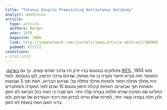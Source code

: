 ```yaml
---
title: "Tetanus Despite Preexisting Antitetanus Antibody"
analyst: amantonio
article:
  type: article
  authors: Berger
  year: 1978
  magazine: JAMA
  link: http://jamanetwork.com/journals/jama/article-abstract/360968
  pubmed: 671711
conditions:
- שימוש בסמים
---
```


מאז 1955, [90%](http://jamanetwork.com/journals/jamainternalmedicine/article-abstract/574158) מהלוקים בטטנוס בניו יורק היו צרכני סמים קשים. כך גם [בשיקגו](https://academic.oup.com/aje/article-abstract/88/2/215/169597/INVESTIGATIONS-IN-TETANUS-IN-NARCOTICS-ADDICTS-IN).
המאמר הזה מביא תיאור מקרה בו אח ואחות, שניהם צרכני הרואין, לקו בטטנוס. לאח היה מהלך מחלה חמור ולאחות מהלך מחלה קל. שניהם הבריאו, האח תוך 3 שבועות והאחות תוך שבועיים.
האחות קיבלה חיסון טטנוס 15 שנים לפני המקרה והמחברים החליטו שזו הסיבה שהיא חלתה בצורה קלה יותר. הם סברו כי האח ככל הנראה לא חוסן ולכן חלה בצורה קשה יותר, למרות שלא טרחו לבדוק את ריכוזי הנוגדנים של שניהם, ולא ברור האם האח באמת לא חוסן.
